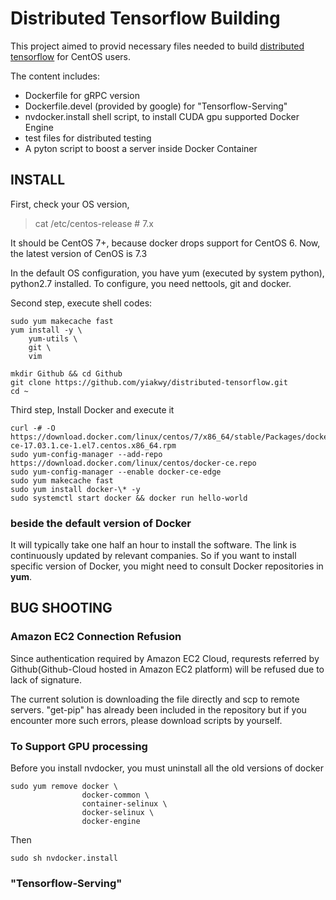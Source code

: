 Distributed Tensorflow Building
===============================

This project aimed to provid necessary files needed to build [distributed tensorflow](http://yiakwy.github.io/blog/2017/05/13/Tiny-Distributed-Tensorflow-&-OCI-Series2) for CentOS users.

The content includes:

- Dockerfile for gRPC version
- Dockerfile.devel \(provided by google\) for "Tensorflow-Serving"
- nvdocker.install shell script, to install CUDA gpu supported Docker Engine
- test files for distributed testing
- A pyton script to boost a server inside Docker Container

## INSTALL
First, check your OS version,

> cat /etc/centos-release # 7.x
 
It should be CentOS 7+, because docker drops support for CentOS 6. Now, the latest version of CenOS is 7.3

In the default OS configuration, you have yum \(executed by system python\), python2.7 installed. To configure, you need nettools, git and docker.

Second step, execute shell codes:
```
sudo yum makecache fast
yum install -y \
    yum-utils \
    git \
    vim

mkdir Github && cd Github
git clone https://github.com/yiakwy/distributed-tensorflow.git
cd ~
```
Third step, Install Docker and execute it

```shell
curl -# -O https://download.docker.com/linux/centos/7/x86_64/stable/Packages/docker-ce-17.03.1.ce-1.el7.centos.x86_64.rpm
sudo yum-config-manager --add-repo https://download.docker.com/linux/centos/docker-ce.repo
sudo yum-config-manager --enable docker-ce-edge
sudo yum makecache fast
sudo yum install docker-\* -y
sudo systemctl start docker && docker run hello-world
```

### beside the default version of Docker
It will typically take one half an hour to install the software. The link is continuously updated by relevant companies. So if you want to install specific version of Docker, you might need to consult Docker repositories in **yum**.

## BUG SHOOTING
### Amazon EC2 Connection Refusion
Since authentication required by Amazon EC2 Cloud, requrests referred by Github\(Github-Cloud hosted in Amazon EC2 platform\) will be refused due to lack of signature.

The current solution is downloading the file directly and scp to remote servers. "get-pip" has already been included in the repository but if you encounter more such errors, please download scripts by yourself.

### To Support GPU processing
Before you install nvdocker, you must uninstall all the old versions of docker

``` shell
sudo yum remove docker \
                docker-common \
                container-selinux \
                docker-selinux \
                docker-engine
```

Then 

``` shell
sudo sh nvdocker.install
```

### "Tensorflow-Serving"



